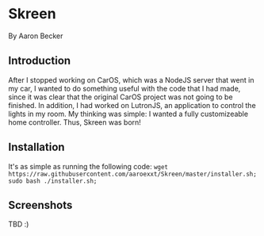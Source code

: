 # Skreen

By Aaron Becker

## Introduction
After I stopped working on CarOS, which was a NodeJS server that went in my car, I wanted to do something useful with the code that I had made, since it was clear that the original CarOS project was not going to be finished. In addition, I had worked on LutronJS, an application to control the lights in my room. My thinking was simple: I wanted a fully customizeable home controller. Thus, Skreen was born!


## Installation
It's as simple as running the following code:
```wget https://raw.githubusercontent.com/aaroexxt/Skreen/master/installer.sh; sudo bash ./installer.sh;```

## Screenshots

TBD :)
